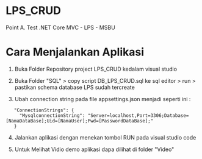 # LPS_CRUD
Point A. Test .NET Core MVC - LPS - MSBU

# Cara Menjalankan Aplikasi
1. Buka Folder Repository project LPS_CRUD kedalam visual studio
   
2. Buka Folder "SQL" > copy script DB_LPS_CRUD.sql ke sql editor > run > pastikan schema database LPS sudah tercreate
   
3. Ubah connection string pada file appsettings.json menjadi seperti ini :
```
   "ConnectionStrings": {
     "MysqlconnectionString": "Server=localhost,Port=3306;Database=[NamaDataBase];Uid=[NamaUser];Pwd=[PasswordDataBase];"
   }
```

4. Jalankan aplikasi dengan menekan tombol RUN pada visual studio code

5. Untuk Melihat Vidio demo aplikasi dapa dilihat di folder "Video"
